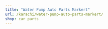 ```yaml
---
title: "Water Pump Auto Parts Markert"
url: /karachi/water-pump-auto-parts-markert/
shop: car parts
---
```

